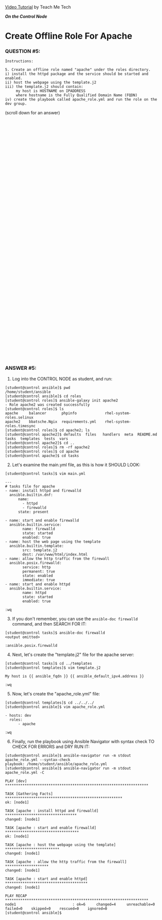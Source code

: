 <a href="https://www.youtube.com/watch?v=W2pMZLWK-B4&list=PLYB6dfdhWDePZf4fd4YgGGtSX_vHKv5vz&index=6">Video Tutorial</a> by Teach Me Tech

***On the Control Node***

# Create Offline Role For Apache
### QUESTION #5:
```
Instructions:

5. Create an offline role named "apache" under the roles directory.
i) install the httpd package and the service should be started and enabled.
ii) host the webpage using the template.j2
iii) the template.j2 should contain:
     my host is HOSTNAME on IPADDRESS
     where hostname is the Fully Qualified Domain Name (FQDN)
iv) create the playbook called apache_role.yml and run the role on the dev group.
```

(scroll down for an answer)
<br/><br/><br/><br/><br/><br/><br/><br/><br/><br/><br/><br/><br/><br/><br/><br/><br/><br/><br/><br/><br/><br/><br/><br/>
<br/><br/><br/><br/><br/><br/><br/><br/><br/><br/><br/><br/><br/><br/><br/><br/><br/><br/><br/><br/><br/><br/><br/><br/>

### ANSWER #5:

1) Log into the CONTROL NODE as student, and run:
```
[student@control ansible]$ pwd
/home/student/ansible
[student@control ansible]$ cd roles
[student@control roles]$ ansible-galaxy init apache2
- Role apache2 was created successfully
[student@control roles]$ ls
apache     balancer       phpinfo             rhel-system-roles.selinux
apache2    bbatsche.Ngix  requirements.yml    rhel-system-roles.timesync
[student@control roles]$ cd apache2; ls
[student@control apache2]$ defaults  files   handlers  meta  README.md   tasks  templates  tests  vars
[student@control apache2]$ cd ..
[student@control roles]$ rm -rf apache2
[student@control roles]$ cd apache
[student@control apache]$ cd tasks
```

2) Let's examine the main.yml file, as this is how it SHOULD LOOK:
```
[student@control tasks]$ vim main.yml

---
# tasks file for apache
- name: install httpd and firewalld
  ansible.builtin.dnf:
      name:
        - httpd
        - firewalld
      state: present

- name: start and enable firewalld
  ansible.builtin.service:
        name: firewalld
        state: started
        enabled: true
- name: host the web page using the template
  ansible.builtin.template:
        src: template.j2
        dest: /var/www/html/index.html
- name: allow the http traffic from the firewall
  ansible.posix.firewalld:
        service: http
        permanent: true
        state: enabled
        immediate: true
- name: start and enable httpd
  ansible.builtin.service:
        name: httpd
        state: started
        enabled: true

:wq
```

3) If you don't remember, you can use the ```ansible-doc firewalld``` command, and then SEARCH FOR IT:
```
[student@control tasks]$ ansible-doc firewalld
<output omitted>

:ansible.posix.firewalld
```

4) Next, let's create the "template.j2" file for the apache server:
```
[student@control tasks]$ cd ../templates
[student@control templates]$ vim template.j2

My host is {{ ansible_fqdn }} {{ ansible_default_ipv4.address }}

:wq
```

5) Now, let's create the "apache_role.yml" file:
```
[student@control templates]$ cd ../../../
[student@control ansible]$ vim apache_role.yml

- hosts: dev
  roles:
      - apache

:wq
```

6) Finally, run the playbook using Ansible Navigator with syntax check TO CHECK FOR ERRORS and DRY RUN IT:
```
[student@control ansible]$ ansible-navigator run -m stdout apache_role.yml --syntax-check
playbook: /home/student/ansible/apache_role.yml
[student@control ansible]$ ansible-navigator run -m stdout apache_role.yml -C

PLAY [dev] ******************************************************************

TASK [Gathering Facts] ******************************************************
ok: [node1]

TASK [apache : install httpd and firewalld] *********************************
changed: [node1]

TASK [apache : start and enable firewalld] **********************************
ok: [node1]

TASK [apache : host the webpage using the template] *************************
changed: [node1]

TASK [apache : allow the http traffic from the firewall] ********************
changed: [node1]

TASK [apache : start and enable httpd] **************************************
changed: [node1]

PLAY RECAP ******************************************************************
node1                          : ok=6     changed=4     unreachable=0    failed=0    skipped=0    rescued=0    ignored=0
[student@control ansible]$
```

